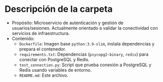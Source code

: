 # Descripción de la carpeta

- Propósito: Microservicio de autenticación y gestión de usuarios/sesiones. Actualmente orientado a validar la conectividad con servicios de infraestructura.
- Contenido:
  - `Dockerfile`: Imagen base `python:3.9-slim`, instala dependencias y prepara el contenedor.
  - `requirements.txt`: Dependencias (`psycopg2-binary`, `redis`) para conectar con PostgreSQL y Redis.
  - `test_connection.py`: Script que prueba conexión a PostgreSQL y Redis usando variables de entorno.
  - `README.md`: Este archivo.